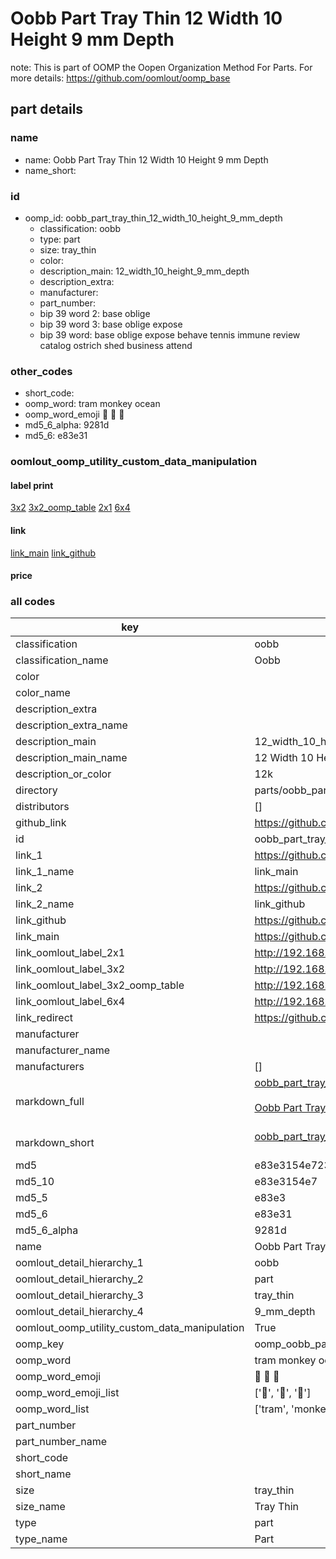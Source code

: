 # Oobb Part Tray Thin 12 Width 10 Height 9 mm Depth  

note: This is part of OOMP the Oopen Organization Method For Parts. For more details: https://github.com/oomlout/oomp_base

##  part details
  







### name
* name: Oobb Part Tray Thin 12 Width 10 Height 9 mm Depth
* name_short: 
### id
* oomp_id: oobb_part_tray_thin_12_width_10_height_9_mm_depth
  * classification: oobb
  * type: part
  * size: tray_thin
  * color: 
  * description_main: 12_width_10_height_9_mm_depth
  * description_extra: 
  * manufacturer: 
  * part_number: 
  * bip 39 word 2: base oblige
  * bip 39 word 3: base oblige expose
  * bip 39 word: base oblige expose behave tennis immune review catalog ostrich shed business attend

### other_codes
* short_code: 
* oomp_word: tram monkey ocean
* oomp_word_emoji :tram: :monkey: :ocean:
* md5_6_alpha: 9281d
* md5_6: e83e31






### oomlout_oomp_utility_custom_data_manipulation
#### label print
[3x2](http://192.168.1.245:1112/?label=oomp%209281d)
[3x2_oomp_table](http://192.168.1.108:1112/?label=oomp%209281d)
[2x1](http://192.168.1.242:1112/?label=oomp%209281d)
[6x4](http://192.168.1.55:1112/?label=oomp%209281d)    

#### link

[link_main](https://github.com/oomlout/oomlout_oomp_version_1_messy/tree/main/parts/oobb_part_tray_thin_12_width_10_height_9_mm_depth) [link_github](https://github.com/oomlout/oomlout_oomp_version_1_messy/tree/main/parts/oobb_part_tray_thin_12_width_10_height_9_mm_depth)                             

#### price







### all codes 
| key | value |  
| --- | --- |  
| classification | oobb |  
| classification_name | Oobb |  
| color |  |  
| color_name |  |  
| description_extra |  |  
| description_extra_name |  |  
| description_main | 12_width_10_height_9_mm_depth |  
| description_main_name | 12 Width 10 Height 9 mm Depth |  
| description_or_color | 12k |  
| directory | parts/oobb_part_tray_thin_12_width_10_height_9_mm_depth |  
| distributors | [] |  
| github_link | https://github.com/oomlout/oomlout_oomp_part_src/tree/main/parts/oobb_part_tray_thin_12_width_10_height_9_mm_depth |  
| id | oobb_part_tray_thin_12_width_10_height_9_mm_depth |  
| link_1 | https://github.com/oomlout/oomlout_oomp_version_1_messy/tree/main/parts/oobb_part_tray_thin_12_width_10_height_9_mm_depth |  
| link_1_name | link_main |  
| link_2 | https://github.com/oomlout/oomlout_oomp_version_1_messy/tree/main/parts/oobb_part_tray_thin_12_width_10_height_9_mm_depth |  
| link_2_name | link_github |  
| link_github | https://github.com/oomlout/oomlout_oomp_version_1_messy/tree/main/parts/oobb_part_tray_thin_12_width_10_height_9_mm_depth |  
| link_main | https://github.com/oomlout/oomlout_oomp_version_1_messy/tree/main/parts/oobb_part_tray_thin_12_width_10_height_9_mm_depth |  
| link_oomlout_label_2x1 | http://192.168.1.242:1112/?label=oomp%209281d |  
| link_oomlout_label_3x2 | http://192.168.1.245:1112/?label=oomp%209281d |  
| link_oomlout_label_3x2_oomp_table | http://192.168.1.108:1112/?label=oomp%209281d |  
| link_oomlout_label_6x4 | http://192.168.1.55:1112/?label=oomp%209281d |  
| link_redirect | https://github.com/oomlout/oomlout_oomp_version_1_messy/tree/main/parts/oobb_part_tray_thin_12_width_10_height_9_mm_depth |  
| manufacturer |  |  
| manufacturer_name |  |  
| manufacturers | [] |  
| markdown_full | [oobb_part_tray_thin_12_width_10_height_9_mm_depth](none)<br>[](none)<br>[Oobb Part Tray Thin 12 Width 10 Height 9 Mm Depth](none)<br><br> |  
| markdown_short | [oobb_part_tray_thin_12_width_10_height_9_mm_depth](none)<br><br> |  
| md5 | e83e3154e723f711c6ef9146a1660897 |  
| md5_10 | e83e3154e7 |  
| md5_5 | e83e3 |  
| md5_6 | e83e31 |  
| md5_6_alpha | 9281d |  
| name | Oobb Part Tray Thin 12 Width 10 Height 9 mm Depth |  
| oomlout_detail_hierarchy_1 | oobb |  
| oomlout_detail_hierarchy_2 | part |  
| oomlout_detail_hierarchy_3 | tray_thin |  
| oomlout_detail_hierarchy_4 | 9_mm_depth |  
| oomlout_oomp_utility_custom_data_manipulation | True |  
| oomp_key | oomp_oobb_part_tray_thin_12_width_10_height_9_mm_depth |  
| oomp_word | tram monkey ocean |  
| oomp_word_emoji | :tram: :monkey: :ocean: |  
| oomp_word_emoji_list | [':tram:', ':monkey:', ':ocean:'] |  
| oomp_word_list | ['tram', 'monkey', 'ocean'] |  
| part_number |  |  
| part_number_name |  |  
| short_code |  |  
| short_name |  |  
| size | tray_thin |  
| size_name | Tray Thin |  
| type | part |  
| type_name | Part |  
